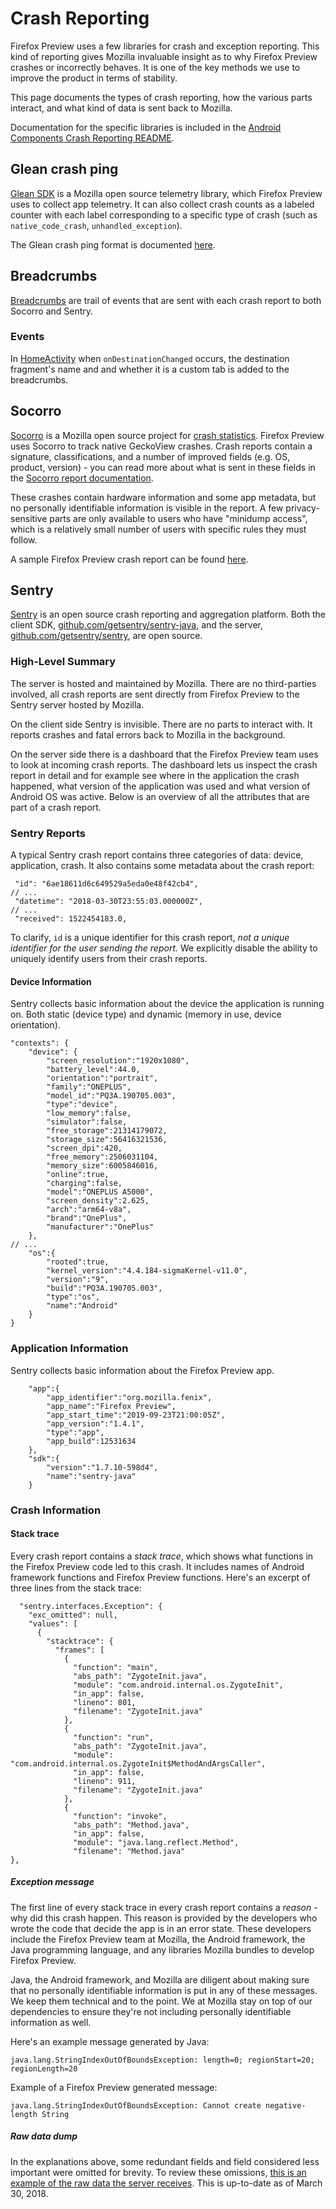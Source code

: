 # Crash Reporting

Firefox Preview uses a few libraries for crash and exception reporting. This kind of reporting gives Mozilla invaluable insight as to why Firefox Preview crashes or incorrectly behaves. It is one of the key methods we use to improve the product in terms of stability.

This page documents the types of crash reporting, how the various parts interact, and what kind of data is sent back to Mozilla.

Documentation for the specific libraries is included in the [Android Components Crash Reporting README](https://github.com/mozilla-mobile/android-components/blob/master/components/lib/crash/README.md).

## Glean crash ping

[Glean SDK](https://mozilla.github.io/glean/book/index.html) is a Mozilla open source telemetry library, which Firefox Preview uses to collect app telemetry. It can also collect crash counts as a labeled counter with each label corresponding to a specific type of crash (such as `native_code_crash`, `unhandled_exception`).

The Glean crash ping format is documented [here](https://github.com/mozilla-mobile/android-components/blob/master/components/lib/crash/docs/metrics.md).

## Breadcrumbs

[Breadcrumbs](https://github.com/mozilla-mobile/android-components/blob/master/components/support/base/src/main/java/mozilla/components/support/base/crash/Breadcrumb.kt) are trail of events that are sent with each crash report to both Socorro and Sentry.  

### Events

In [HomeActivity](https://github.com/mozilla-mobile/fenix/blob/master/app/src/main/java/org/mozilla/fenix/HomeActivity.kt) when `onDestinationChanged` occurs, the destination fragment's name and and whether it is a custom tab is added to the breadcrumbs. 

## Socorro

[Socorro](https://wiki.mozilla.org/Socorro) is a Mozilla open source project for [crash statistics](https://crash-stats.mozilla.org/). Firefox Preview uses Socorro to track native GeckoView crashes. Crash reports contain a signature, classifications, and a number of improved fields (e.g. OS, product, version) - you can read more about what is sent in these fields in the [Socorro report documentation](https://developer.mozilla.org/en-US/docs/Mozilla/Projects/Crash_reporting/Understanding_crash_reports).

These crashes contain hardware information and some app metadata, but no personally identifiable information is visible in the report. A few privacy-sensitive parts are only available to users who have "minidump access", which is a relatively small number of users with specific rules they must follow.

A sample Firefox Preview crash report can be found [here](https://crash-stats.mozilla.org/report/index/bbbcc019-f30c-4fbb-8cbd-543940190923).

## Sentry

[Sentry](https://sentry.io) is an open source crash reporting and aggregation platform. Both the client SDK, [github.com/getsentry/sentry-java](https://github.com/getsentry/sentry-java), and the server, [github.com/getsentry/sentry](https://github.com/getsentry/sentry), are open source.

### High-Level Summary

The server is hosted and maintained by Mozilla. There are no third-parties involved, all crash reports are sent directly from Firefox Preview to the Sentry server hosted by Mozilla.

On the client side Sentry is invisible. There are no parts to interact with. It reports crashes and fatal errors back to Mozilla in the background.

On the server side there is a dashboard that the Firefox Preview team uses to look at incoming crash reports. The dashboard lets us inspect the crash report in detail and for example see where in the application the crash happened, what version of the application was used and what version of Android OS was active. Below is an overview of all the attributes that are part of a crash report.

### Sentry Reports

A typical Sentry crash report contains three categories of data: device, application, crash. It also contains some metadata about the crash report:
```
 "id": "6ae18611d6c649529a5eda0e48f42cb4",
// ...
 "datetime": "2018-03-30T23:55:03.000000Z",
// ...
 "received": 1522454183.0,
```

To clarify, `id` is a unique identifier for this crash report, *not a unique identifier for the user sending the report.* We explicitly disable the ability to uniquely identify users from their crash reports.

#### Device Information

Sentry collects basic information about the device the application is running on. Both static (device type) and dynamic (memory in use, device orientation).

```
"contexts": {
    "device": {
        "screen_resolution":"1920x1080",
        "battery_level":44.0,
        "orientation":"portrait",
        "family":"ONEPLUS",
        "model_id":"PQ3A.190705.003",
        "type":"device",
        "low_memory":false,
        "simulator":false,
        "free_storage":21314179072,
        "storage_size":56416321536,
        "screen_dpi":420,
        "free_memory":2506031104,
        "memory_size":6005846016,
        "online":true,
        "charging":false,
        "model":"ONEPLUS A5000",
        "screen_density":2.625,
        "arch":"arm64-v8a",
        "brand":"OnePlus",
        "manufacturer":"OnePlus"
    },
// ...
    "os":{
        "rooted":true,
        "kernel_version":"4.4.184-sigmaKernel-v11.0",
        "version":"9",
        "build":"PQ3A.190705.003",
        "type":"os",
        "name":"Android"
    }
}
```

### Application Information

Sentry collects basic information about the Firefox Preview app.

```
    "app":{
        "app_identifier":"org.mozilla.fenix",
        "app_name":"Firefox Preview",
        "app_start_time":"2019-09-23T21:00:05Z",
        "app_version":"1.4.1",
        "type":"app",
        "app_build":12531634
    },
    "sdk":{
        "version":"1.7.10-598d4",
        "name":"sentry-java"
    }
```

### Crash Information

#### Stack trace

Every crash report contains a *stack trace*, which shows what functions in the Firefox Preview code led to this crash. It includes names of Android framework functions and Firefox Preview functions. Here's an excerpt of three lines from the stack trace:

```
  "sentry.interfaces.Exception": {
    "exc_omitted": null,
    "values": [
      {
        "stacktrace": {
          "frames": [
            {
              "function": "main",
              "abs_path": "ZygoteInit.java",
              "module": "com.android.internal.os.ZygoteInit",
              "in_app": false,
              "lineno": 801,
              "filename": "ZygoteInit.java"
            },
            {
              "function": "run",
              "abs_path": "ZygoteInit.java",
              "module": "com.android.internal.os.ZygoteInit$MethodAndArgsCaller",
              "in_app": false,
              "lineno": 911,
              "filename": "ZygoteInit.java"
            },
            {
              "function": "invoke",
              "abs_path": "Method.java",
              "in_app": false,
              "module": "java.lang.reflect.Method",
              "filename": "Method.java"
},
```

##### Exception message

The first line of every stack trace in every crash report contains a *reason* - why did this crash happen. This reason is provided by the developers who wrote the code that decide the app is in an error state. These developers include the Firefox Preview team at Mozilla, the Android framework, the Java programming language, and any libraries Mozilla bundles to develop Firefox Preview.

Java, the Android framework, and Mozilla are diligent about making sure that no personally identifiable information is put in any of these messages. We keep them technical and to the point. We at Mozilla stay on top of our dependencies to ensure they're not including personally identifiable information as well.

Here's an example message generated by Java:
```
java.lang.StringIndexOutOfBoundsException: length=0; regionStart=20; regionLength=20
```

Example of a Firefox Preview generated message:
```
java.lang.StringIndexOutOfBoundsException: Cannot create negative-length String
```

##### Raw data dump

In the explanations above, some redundant fields and field considered less important were omitted for brevity. To review these omissions, [this is an example of the raw data the server receives](https://gist.github.com/mcomella/50622aef817b40a20714b8550fb19991). This is up-to-date as of March 30, 2018.

